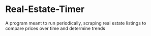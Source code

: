 # Real-Estate-Timer
A program meant to run periodically, scraping real estate listings to compare prices over time and determine trends
